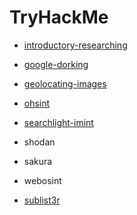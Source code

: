 # TryHackMe

- [introductory-researching](TryHackMe/rooms/introductory-researching/README.md)

- [google-dorking](TryHackMe/rooms/google-dorking/README.md)

- [geolocating-images](TryHackMe/rooms/geolocating-images/README.md)

- [ohsint](TryHackMe/rooms/ohsint/README.md)

- [searchlight-imint](TryHackMe/rooms/searchlight-imint/README.md)

- shodan

- sakura

- webosint

- [sublist3r](TryHackMe/rooms/sublist3r/README.md)
